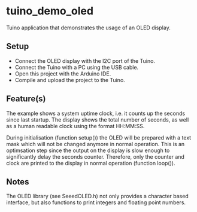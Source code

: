# tuino_demo_oled
Tuino application that demonstrates the usage of an OLED display.

## Setup
* Connect the OLED display with the I2C port of the Tuino.
* Connect the Tuino with a PC using the USB cable.
* Open this project with the Arduino IDE.
* Compile and upload the project to the Tuino.

## Feature(s)
The example shows a system uptime clock, i.e. it counts up the seconds since last startup. The display shows the total number of seconds, as well as a human readable clock using the format HH:MM:SS.

During initialisation (function setup()) the OLED will be prepared with a text mask which will not be changed anymore in normal operation. This is an optimsation step since the output on the display is slow enough to significantly delay the seconds counter. Therefore, only the counter and clock are printed to the display in normal operation (function loop()).

## Notes
The OLED library (see SeeedOLED.h) not only provides a character based interface, but also functions to print integers and floating point numbers.
